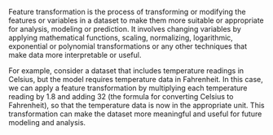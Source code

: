 Feature transformation is the process of transforming or modifying the features or variables in a dataset to make them more suitable or appropriate for analysis, modeling or prediction. It involves changing variables by applying mathematical functions, scaling, normalizing, logarithmic, exponential or polynomial transformations or any other techniques that make data more interpretable or useful.

For example, consider a dataset that includes temperature readings in Celsius, but the model requires temperature data in Fahrenheit. In this case, we can apply a feature transformation by multiplying each temperature reading by 1.8 and adding 32 (the formula for converting Celsius to Fahrenheit), so that the temperature data is now in the appropriate unit. This transformation can make the dataset more meaningful and useful for future modeling and analysis.